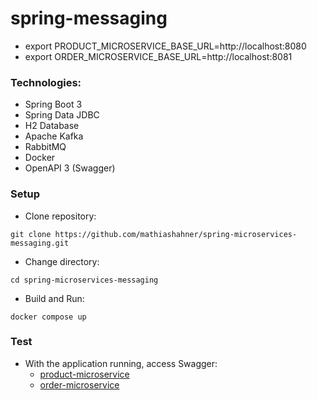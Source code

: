 # spring-messaging

- export PRODUCT_MICROSERVICE_BASE_URL=http://localhost:8080
- export ORDER_MICROSERVICE_BASE_URL=http://localhost:8081

### Technologies:
- Spring Boot 3
- Spring Data JDBC
- H2 Database
- Apache Kafka
- RabbitMQ
- Docker
- OpenAPI 3 (Swagger)

### Setup

- Clone repository:
```
git clone https://github.com/mathiashahner/spring-microservices-messaging.git
```
- Change directory:
```
cd spring-microservices-messaging
```
- Build and Run:
```
docker compose up
```

### Test
- With the application running, access Swagger:
  - [product-microservice](http://localhost:8080/swagger-ui/index.html)
  - [order-microservice](http://localhost:8081/swagger-ui/index.html)
